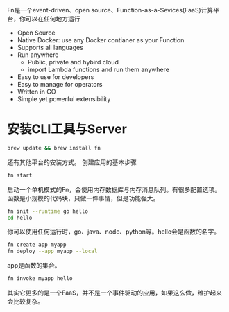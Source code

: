 Fn是一个event-driven、open source、Function-as-a-Sevices(FaaS)计算平台，你可以在任何地方运行
- Open Source
- Native Docker: use any Docker contianer as your Function
- Supports all languages
- Run anywhere
  - Public, private and hybird cloud
  - import Lambda functions and run them anywhere
- Easy to use for developers
- Easy to manage for operators
- Written in GO
- Simple yet powerful extensibility
# 安装CLI工具与Server
```bash
brew update && brew install fn
```
还有其他平台的安装方式。
创建应用的基本步骤
```bash
fn start
```
启动一个单机模式的Fn，会使用内存数据库与内存消息队列。有很多配置选项。函数是小规模的代码块，只做一件事情，但是功能强大。
```bash
fn init --runtime go hello
cd hello
```
你可以使用任何运行时，go、java、node、python等。hello会是函数的名字。
```bash
fn create app myapp
fn deploy --app myapp --local

```
app是函数的集合。
```bash
fn invoke myapp hello
```
其实它更多的是一个FaaS，并不是一个事件驱动的应用，如果这么做，维护起来会比较复杂。
